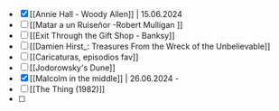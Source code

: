 - [x] [[Annie Hall - Woody Allen]] | 15.06.2024
- [ ] [[Matar a un Ruiseñor -Robert Mulligan ]] 
- [ ] [[Exit Through the Gift Shop - Banksy]] 
- [ ] [[Damien Hirst_: Treasures From the Wreck of the Unbelievable]]
- [ ] [[Caricaturas, episodios fav]]
- [ ] [[Jodorowsky's Dune]]
- [x] [[Malcolm in the middle]] | 26.06.2024 - 
- [ ] [[The Thing (1982)]]
- [ ] 
